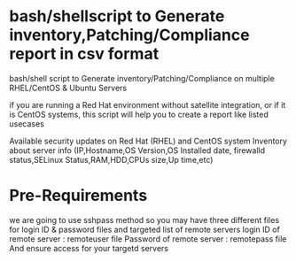# bash/shellscript to Generate inventory,Patching/Compliance report in csv format
bash/shell script to Generate inventory/Patching/Compliance on multiple RHEL/CentOS &amp; Ubuntu Servers

if you are running a Red Hat environment without satellite integration, or if it is CentOS systems, this script will help you to create a report like listed usecases

Available security updates on Red Hat (RHEL) and CentOS system
Inventory about server info (IP,Hostname,OS Version,OS Installed date, firewalld status,SELinux Status,RAM,HDD,CPUs size,Up time,etc)

# Pre-Requirements
we are going to use sshpass method so you may have three different files for login ID & password files and targeted list of remote servers 
login ID of remote server : remoteuser file
Password of remote server : remotepass file 
And ensure access for your targetd servers 
